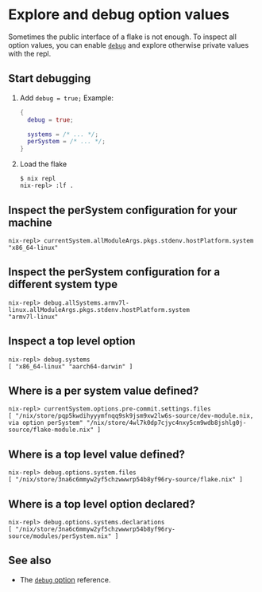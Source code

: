 # Explore and debug option values

Sometimes the public interface of a flake is not enough. To inspect all option values, you can enable [`debug`](options/flake-parts.html#opt-debug) and explore otherwise private values with the repl.

## Start debugging

1.  Add `debug = true;`
    Example:

    ```nix
    {
      debug = true;

      systems = /* ... */;
      perSystem = /* ... */;
    }
    ```

2.  Load the flake

    ```
    $ nix repl
    nix-repl> :lf .

    ```

## Inspect the perSystem configuration for your machine

```
nix-repl> currentSystem.allModuleArgs.pkgs.stdenv.hostPlatform.system
"x86_64-linux"

```

## Inspect the perSystem configuration for a different system type

```
nix-repl> debug.allSystems.armv7l-linux.allModuleArgs.pkgs.stdenv.hostPlatform.system
"armv7l-linux"

```

## Inspect a top level option

```
nix-repl> debug.systems
[ "x86_64-linux" "aarch64-darwin" ]

```

## Where is a per system value defined?

```
nix-repl> currentSystem.options.pre-commit.settings.files
[ "/nix/store/pqp5kwdihyyymfnqq9sk9jsm9xw2lw6s-source/dev-module.nix, via option perSystem" "/nix/store/4wl7k0dp7cjyc4nxy5cm9wdb8jshlg0j-source/flake-module.nix" ]

```

## Where is a top level value defined?

```
nix-repl> debug.options.system.files
[ "/nix/store/3na6c6mmyw2yf5chzwwwrp54b8yf96ry-source/flake.nix" ]

```

## Where is a top level option declared?

```
nix-repl> debug.options.systems.declarations
[ "/nix/store/3na6c6mmyw2yf5chzwwwrp54b8yf96ry-source/modules/perSystem.nix" ]

```

## See also

- The [`debug` option](options/flake-parts.html#opt-debug) reference.
